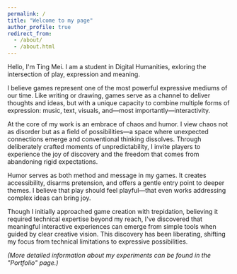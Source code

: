 ```yaml
---
permalink: /
title: "Welcome to my page"
author_profile: true
redirect_from: 
  - /about/
  - /about.html
---
```


Hello, I'm Ting Mei. I am a student in Digital Humanities, exloring the intersection of play, expression and meaning. 

I believe games represent one of the most powerful expressive mediums of our time. Like writing or drawing, games serve as a channel to deliver thoughts and ideas, but with a unique capacity to combine multiple forms of expression: music, text, visuals, and—most importantly—interactivity.

At the core of my work is an embrace of chaos and humor. I view chaos not as disorder but as a field of possibilities—a space where unexpected connections emerge and conventional thinking dissolves. Through deliberately crafted moments of unpredictability, I invite players to experience the joy of discovery and the freedom that comes from abandoning rigid expectations.

Humor serves as both method and message in my games. It creates accessibility, disarms pretension, and offers a gentle entry point to deeper themes. I believe that play should feel playful—that even works addressing complex ideas can bring joy.

Though I initially approached game creation with trepidation, believing it required technical expertise beyond my reach, I've discovered that meaningful interactive experiences can emerge from simple tools when guided by clear creative vision. This discovery has been liberating, shifting my focus from technical limitations to expressive possibilities.

*(More detailed information about my experiments can be found in the "Portfolio" page.)*